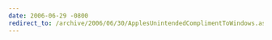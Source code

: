 ```yaml
---
date: 2006-06-29 -0800
redirect_to: /archive/2006/06/30/ApplesUnintendedComplimentToWindows.aspx/
---
```

